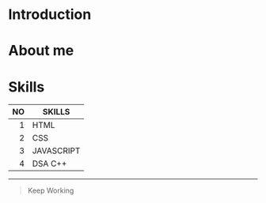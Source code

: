 

# Introduction
  


# About me



# Skills

|  NO  |   SKILLS      |
|-----:|---------------|
|  1   |     HTML      |
|  2   |     CSS       |
|  3   |  JAVASCRIPT   |
|  4   |    DSA C++    |


---
> Keep Working


